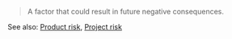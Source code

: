 > A factor that could result in future negative consequences.

See also: [Product risk](Product%20risk), [Project risk](Project%20risk)